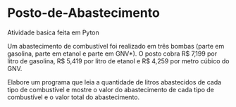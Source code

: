# Posto-de-Abastecimento
Atividade basica feita em Pyton 

Um abastecimento de combustível foi realizado em três bombas (parte em gasolina, parte em etanol e parte em GNV*). O posto cobra R$ 7,199 por litro de gasolina, R$ 5,419 por litro de etanol e R$ 4,259 por metro cúbico do GNV.

Elabore um programa que leia a quantidade de litros abastecidos de cada tipo de combustível e mostre o valor do abastecimento de cada tipo de combustível e o valor total do abastecimento.
